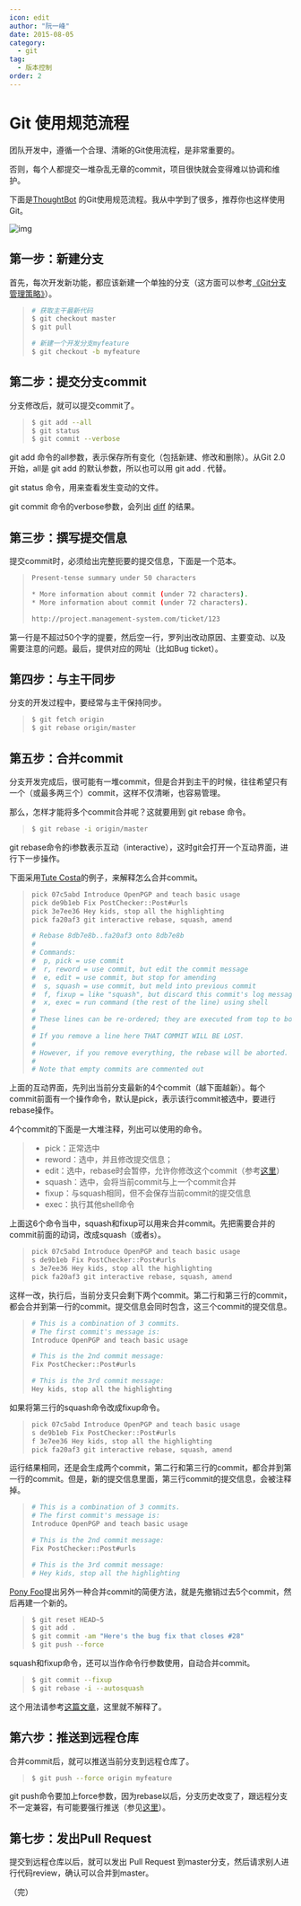 ```yaml
---
icon: edit
author: "阮一峰"
date: 2015-08-05
category:
  - git
tag:
  - 版本控制
order: 2
---
```



# Git 使用规范流程

团队开发中，遵循一个合理、清晰的Git使用流程，是非常重要的。

否则，每个人都提交一堆杂乱无章的commit，项目很快就会变得难以协调和维护。

下面是[ThoughtBot](https://github.com/thoughtbot/guides/tree/master/protocol/git) 的Git使用规范流程。我从中学到了很多，推荐你也这样使用Git。

![img](https://www.ruanyifeng.com/blogimg/asset/2015/bg2015080501.png)

## 第一步：新建分支

首先，每次开发新功能，都应该新建一个单独的分支（这方面可以参考[《Git分支管理策略》](https://www.ruanyifeng.com/blog/2012/07/git.html)）。

> ```bash
> # 获取主干最新代码
> $ git checkout master
> $ git pull
> 
> # 新建一个开发分支myfeature
> $ git checkout -b myfeature
> ```

## 第二步：提交分支commit

分支修改后，就可以提交commit了。

> ```bash
> $ git add --all
> $ git status
> $ git commit --verbose
> ```

git add 命令的all参数，表示保存所有变化（包括新建、修改和删除）。从Git 2.0开始，all是 git add 的默认参数，所以也可以用 git add . 代替。

git status 命令，用来查看发生变动的文件。

git commit 命令的verbose参数，会列出 [diff](https://www.ruanyifeng.com/blog/2012/08/how_to_read_diff.html) 的结果。

## 第三步：撰写提交信息

提交commit时，必须给出完整扼要的提交信息，下面是一个范本。

> ```bash
> Present-tense summary under 50 characters
> 
> * More information about commit (under 72 characters).
> * More information about commit (under 72 characters).
> 
> http://project.management-system.com/ticket/123
> ```

第一行是不超过50个字的提要，然后空一行，罗列出改动原因、主要变动、以及需要注意的问题。最后，提供对应的网址（比如Bug ticket）。

## 第四步：与主干同步

分支的开发过程中，要经常与主干保持同步。

> ```bash
> $ git fetch origin
> $ git rebase origin/master
> ```

## 第五步：合并commit

分支开发完成后，很可能有一堆commit，但是合并到主干的时候，往往希望只有一个（或最多两三个）commit，这样不仅清晰，也容易管理。

那么，怎样才能将多个commit合并呢？这就要用到 git rebase 命令。

> ```bash
> $ git rebase -i origin/master
> ```

git rebase命令的i参数表示互动（interactive），这时git会打开一个互动界面，进行下一步操作。

下面采用[Tute Costa](https://robots.thoughtbot.com/git-interactive-rebase-squash-amend-rewriting-history)的例子，来解释怎么合并commit。

> ```bash
> pick 07c5abd Introduce OpenPGP and teach basic usage
> pick de9b1eb Fix PostChecker::Post#urls
> pick 3e7ee36 Hey kids, stop all the highlighting
> pick fa20af3 git interactive rebase, squash, amend
> 
> # Rebase 8db7e8b..fa20af3 onto 8db7e8b
> #
> # Commands:
> #  p, pick = use commit
> #  r, reword = use commit, but edit the commit message
> #  e, edit = use commit, but stop for amending
> #  s, squash = use commit, but meld into previous commit
> #  f, fixup = like "squash", but discard this commit's log message
> #  x, exec = run command (the rest of the line) using shell
> #
> # These lines can be re-ordered; they are executed from top to bottom.
> #
> # If you remove a line here THAT COMMIT WILL BE LOST.
> #
> # However, if you remove everything, the rebase will be aborted.
> #
> # Note that empty commits are commented out
> ```

上面的互动界面，先列出当前分支最新的4个commit（越下面越新）。每个commit前面有一个操作命令，默认是pick，表示该行commit被选中，要进行rebase操作。

4个commit的下面是一大堆注释，列出可以使用的命令。

> - pick：正常选中
> - reword：选中，并且修改提交信息；
> - edit：选中，rebase时会暂停，允许你修改这个commit（参考[这里](https://schacon.github.io/gitbook/4_interactive_rebasing.html)）
> - squash：选中，会将当前commit与上一个commit合并
> - fixup：与squash相同，但不会保存当前commit的提交信息
> - exec：执行其他shell命令

上面这6个命令当中，squash和fixup可以用来合并commit。先把需要合并的commit前面的动词，改成squash（或者s）。

> ```bash
> pick 07c5abd Introduce OpenPGP and teach basic usage
> s de9b1eb Fix PostChecker::Post#urls
> s 3e7ee36 Hey kids, stop all the highlighting
> pick fa20af3 git interactive rebase, squash, amend
> ```

这样一改，执行后，当前分支只会剩下两个commit。第二行和第三行的commit，都会合并到第一行的commit。提交信息会同时包含，这三个commit的提交信息。

> ```bash
> # This is a combination of 3 commits.
> # The first commit's message is:
> Introduce OpenPGP and teach basic usage
> 
> # This is the 2nd commit message:
> Fix PostChecker::Post#urls
> 
> # This is the 3rd commit message:
> Hey kids, stop all the highlighting
> ```

如果将第三行的squash命令改成fixup命令。

> ```bash
> pick 07c5abd Introduce OpenPGP and teach basic usage
> s de9b1eb Fix PostChecker::Post#urls
> f 3e7ee36 Hey kids, stop all the highlighting
> pick fa20af3 git interactive rebase, squash, amend
> ```

运行结果相同，还是会生成两个commit，第二行和第三行的commit，都合并到第一行的commit。但是，新的提交信息里面，第三行commit的提交信息，会被注释掉。

> ```bash
> # This is a combination of 3 commits.
> # The first commit's message is:
> Introduce OpenPGP and teach basic usage
> 
> # This is the 2nd commit message:
> Fix PostChecker::Post#urls
> 
> # This is the 3rd commit message:
> # Hey kids, stop all the highlighting
> ```

[Pony Foo](https://ponyfoo.com/articles/git-github-hacks)提出另外一种合并commit的简便方法，就是先撤销过去5个commit，然后再建一个新的。

> ```bash
> $ git reset HEAD~5
> $ git add .
> $ git commit -am "Here's the bug fix that closes #28"
> $ git push --force
> ```

squash和fixup命令，还可以当作命令行参数使用，自动合并commit。

> ```bash
> $ git commit --fixup  
> $ git rebase -i --autosquash 
> ```

这个用法请参考[这篇文章](https://fle.github.io/git-tip-keep-your-branch-clean-with-fixup-and-autosquash.html)，这里就不解释了。

## 第六步：推送到远程仓库

合并commit后，就可以推送当前分支到远程仓库了。

> ```bash
> $ git push --force origin myfeature
> ```

git push命令要加上force参数，因为rebase以后，分支历史改变了，跟远程分支不一定兼容，有可能要强行推送（参见[这里](http://willi.am/blog/2014/08/12/the-dark-side-of-the-force-push/)）。

## 第七步：发出Pull Request

提交到远程仓库以后，就可以发出 Pull Request 到master分支，然后请求别人进行代码review，确认可以合并到master。

（完）
